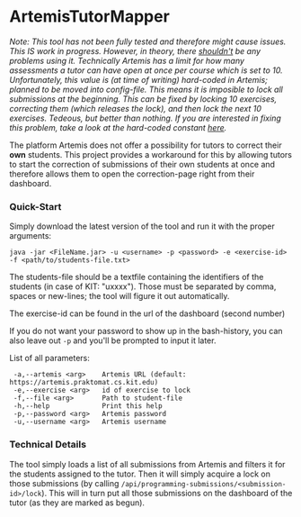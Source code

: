 # ArtemisTutorMapper

*Note: This tool has not been fully tested and therefore might cause issues. This IS work in progress. However, in theory, there <u>shouldn't</u> be any problems using it. Technically Artemis has a limit for how many assessments a tutor can have open at once per course which is set to 10. Unfortunately, this value is (at time of writing) hard-coded in Artemis; planned to be moved into config-file. This means it is imposible to lock all submissions at the beginning. This can be fixed by locking 10 exercises, correcting them (which releases the lock), and then lock the next 10 exercises. Tedeous, but better than nothing.*
*If you are interested in fixing this problem, take a look at the hard-coded constant [here](https://github.com/ls1intum/Artemis/blob/f13a8dc62205f950fe1ea39b7d0cb50b44a8b091/src/main/java/de/tum/in/www1/artemis/config/Constants.java#L94).*

The platform Artemis does not offer a possibility for tutors to correct their **own** students.
This project provides a workaround for this by allowing tutors to start the correction of submissions of their own students at once
and therefore allows them to open the correction-page right from their dashboard.

### Quick-Start
Simply download the latest version of the tool and run it with the proper arguments:
```
java -jar <FileName.jar> -u <username> -p <password> -e <exercise-id> -f <path/to/students-file.txt>
```
The students-file should be a textfile containing the identifiers of the students (in case of KIT: "uxxxx").
Those must be separated by comma, spaces or new-lines; the tool will figure it out automatically.

The exercise-id can be found in the url of the dashboard (second number)

If you do not want your password to show up in the bash-history, you can also leave out `-p` and you'll be prompted to input it later.

List of all parameters:
```
 -a,--artemis <arg>    Artemis URL (default: https://artemis.praktomat.cs.kit.edu)
 -e,--exercise <arg>   id of exercise to lock
 -f,--file <arg>       Path to student-file
 -h,--help             Print this help
 -p,--password <arg>   Artemis password
 -u,--username <arg>   Artemis username
```

### Technical Details
The tool simply loads a list of all submissions from Artemis and filters it for the students assigned to the tutor.
Then it will simply acquire a lock on those submissions (by calling `/api/programming-submissions/<submission-id>/lock`).
This will in turn put all those submissions on the dashboard of the tutor (as they are marked as begun).
